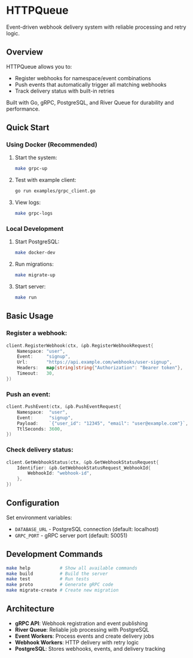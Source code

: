 # HTTPQueue

Event-driven webhook delivery system with reliable processing and retry logic.

## Overview

HTTPQueue allows you to:
- Register webhooks for namespace/event combinations
- Push events that automatically trigger all matching webhooks  
- Track delivery status with built-in retries

Built with Go, gRPC, PostgreSQL, and River Queue for durability and performance.

## Quick Start

### Using Docker (Recommended)

1. Start the system:
   ```bash
   make grpc-up
   ```

2. Test with example client:
   ```bash
   go run examples/grpc_client.go
   ```

3. View logs:
   ```bash
   make grpc-logs
   ```

### Local Development

1. Start PostgreSQL:
   ```bash
   make docker-dev
   ```

2. Run migrations:
   ```bash
   make migrate-up
   ```

3. Start server:
   ```bash
   make run
   ```

## Basic Usage

### Register a webhook:
```go
client.RegisterWebhook(ctx, &pb.RegisterWebhookRequest{
    Namespace: "user",
    Event:     "signup", 
    Url:       "https://api.example.com/webhooks/user-signup",
    Headers:   map[string]string{"Authorization": "Bearer token"},
    Timeout:   30,
})
```

### Push an event:
```go
client.PushEvent(ctx, &pb.PushEventRequest{
    Namespace:  "user",
    Event:      "signup",
    Payload:    `{"user_id": "12345", "email": "user@example.com"}`,
    TtlSeconds: 3600,
})
```

### Check delivery status:
```go
client.GetWebhookStatus(ctx, &pb.GetWebhookStatusRequest{
    Identifier: &pb.GetWebhookStatusRequest_WebhookId{
        WebhookId: "webhook-id",
    },
})
```

## Configuration

Set environment variables:
- `DATABASE_URL` - PostgreSQL connection (default: localhost)
- `GRPC_PORT` - gRPC server port (default: 50051)

## Development Commands

```bash
make help           # Show all available commands
make build          # Build the server
make test           # Run tests
make proto          # Generate gRPC code
make migrate-create # Create new migration
```

## Architecture

- **gRPC API**: Webhook registration and event publishing
- **River Queue**: Reliable job processing with PostgreSQL
- **Event Workers**: Process events and create delivery jobs
- **Webhook Workers**: HTTP delivery with retry logic
- **PostgreSQL**: Stores webhooks, events, and delivery tracking